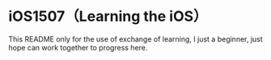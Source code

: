 # iOS1507（Learning the iOS）
This README only for the use of exchange of learning, I just a beginner, just hope can work together to progress here.
